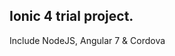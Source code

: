 


Ionic 4 trial project. 
----------------------------------------------------------------------
  Include NodeJS, Angular 7 & Cordova
